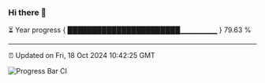 ### Hi there 👋

⏳ Year progress { ███████████████████████▁▁▁▁▁▁▁ } 79.63 %

---

⏰ Updated on Fri, 18 Oct 2024 10:42:25 GMT

![Progress Bar CI](https://github.com/IshwaranRudhara/GIT-ACTION/workflows/Progress%20Bar%20CI/badge.svg)

